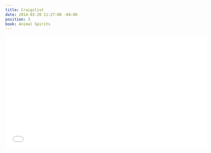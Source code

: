 ```yaml
---
title: Craigslist
date: 2014-03-20 11:27:00 -04:00
position: 3
book: Animal Spirits
---
```


<iframe width="640" height="360" src="//www.youtube.com/embed/CQwhzPql2lk?rel=0&start=749" frameborder="0" allowfullscreen></iframe>
